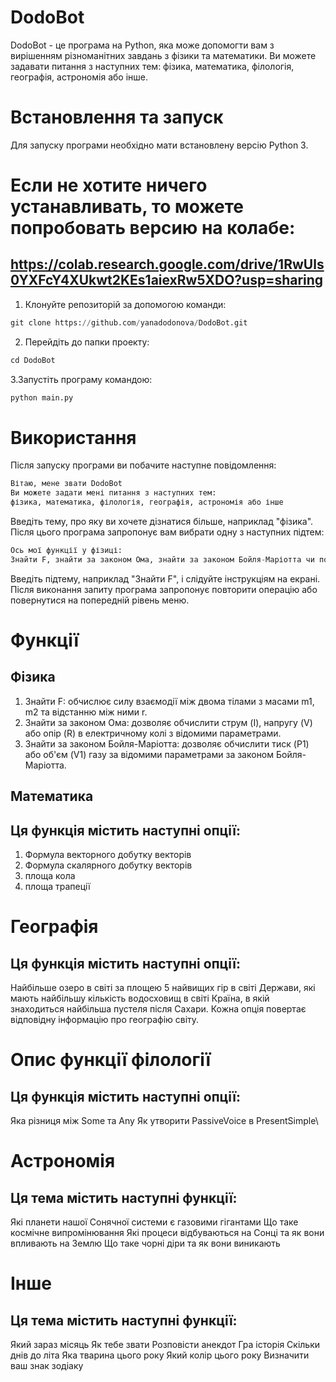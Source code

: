 # DodoBot
DodoBot - це програма на Python, яка може допомогти вам з вирішенням різноманітних завдань з фізики та математики. Ви можете задавати питання з наступних тем: фізика, математика, філологія, географія, астрономія або інше.

# Встановлення та запуск
Для запуску програми необхідно мати встановлену версію Python 3.

# Если не хотите ничего устанавливать, то можете попробовать версию на колабе:

## https://colab.research.google.com/drive/1RwUls0YXFcY4XUkwt2KEs1aiexRw5XDO?usp=sharing

1. Клонуйте репозиторій за допомогою команди:
```python
git clone https://github.com/yanadodonova/DodoBot.git
```
2. Перейдіть до папки проекту:
```python
cd DodoBot
```
3.Запустіть програму командою:
```python
python main.py
```
# Використання
Після запуску програми ви побачите наступне повідомлення:

```python
Вітаю, мене звати DodoBot
Ви можете задати мені питання з наступних тем:
фізика, математика, філологія, географія, астрономія або інше
```
Введіть тему, про яку ви хочете дізнатися більше, наприклад "фізика". Після цього програма запропонує вам вибрати одну з наступних підтем:


```python
Ось мої функції у фізиці:
Знайти F, знайти за законом Ома, знайти за законом Бойля-Маріотта чи повернутися назад?
```
Введіть підтему, наприклад "Знайти F", і слідуйте інструкціям на екрані. Після виконання запиту програма запропонує повторити операцію або повернутися на попередній рівень меню.



# Функції
## Фізика
1. Знайти F: обчислює силу взаємодії між двома тілами з масами m1, m2 та відстанню між ними r.
2. Знайти за законом Ома: дозволяє обчислити струм (I), напругу (V) або опір (R) в електричному колі з відомими параметрами.
3. Знайти за законом Бойля-Маріотта: дозволяє обчислити тиск (P1) або об'єм (V1) газу за відомими параметрами за законом Бойля-Маріотта.
## Математика
## Ця функція містить наступні опції:
1. Формула векторного добутку векторів
2. Формула скалярного добутку векторів
3. площа кола
4. площа трапеції

# Географія
## Ця функція містить наступні опції:

Найбільше озеро в світі за площею
5 найвищих гір в світі
Держави, які мають найбільшу кількість водосховищ в світі
Країна, в якій знаходиться найбільша пустеля після Сахари.
Кожна опція повертає відповідну інформацію про географію світу.

# Опис функції філології
## Ця функція містить наступні опції:

Яка різниця між Some та Any
Як утворити PassiveVoice в PresentSimple\

# Астрономія
## Ця тема містить наступні функції:

Які планети нашої Сонячної системи є газовими гігантами
Що таке космічне випромінювання
Які процеси відбуваються на Сонці та як вони впливають на Землю
Що таке чорні діри та як вони виникають
# Інше
## Ця тема містить наступні функції:

Який зараз місяць
Як тебе звати
Розповісти анекдот
Гра історія
Скільки днів до літа
Яка тварина цього року
Який колір цього року
Визначити ваш знак зодіаку
